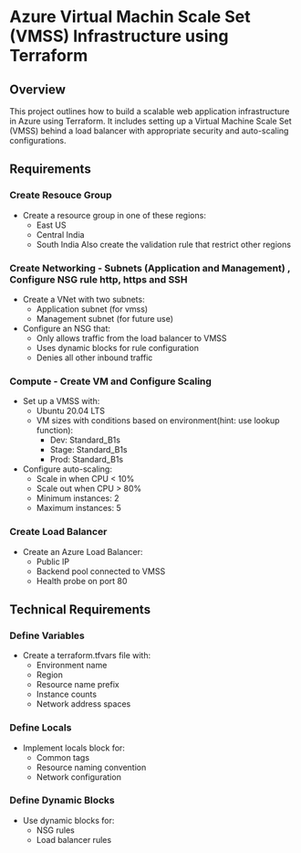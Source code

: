 # Azure Virtual Machin Scale Set (VMSS) Infrastructure using Terraform

## Overview
This project outlines how to build a scalable web application infrastructure in Azure using Terraform. It includes setting up a Virtual Machine Scale Set (VMSS) behind a load balancer with appropriate security and auto-scaling configurations.

## Requirements

### Create Resouce Group
* Create a resource group in one of these regions:
   - East US
   - Central India
   - South India
Also create the validation rule that restrict other regions

### Create Networking - Subnets (Application and Management) , Configure NSG rule http, https and SSH
* Create a VNet with two subnets:
   - Application subnet (for vmss)
   - Management subnet (for future use)
* Configure an NSG that:
   - Only allows traffic from the load balancer to VMSS
   - Uses dynamic blocks for rule configuration
   - Denies all other inbound traffic

### Compute - Create VM and Configure Scaling
* Set up a VMSS with:
   - Ubuntu 20.04 LTS
   - VM sizes with conditions based on environment(hint: use lookup function):
     * Dev: Standard_B1s
     * Stage: Standard_B1s
     * Prod: Standard_B1s
* Configure auto-scaling:
   - Scale in when CPU < 10%
   - Scale out when CPU > 80%
   - Minimum instances: 2
   - Maximum instances: 5

### Create Load Balancer
* Create an Azure Load Balancer:
   - Public IP
   - Backend pool connected to VMSS
   - Health probe on port 80

## Technical Requirements

### Define Variables
* Create a terraform.tfvars file with:
   - Environment name
   - Region
   - Resource name prefix
   - Instance counts
   - Network address spaces

### Define Locals
* Implement locals block for:
   - Common tags
   - Resource naming convention
   - Network configuration

### Define Dynamic Blocks
* Use dynamic blocks for:
   - NSG rules
   - Load balancer rules